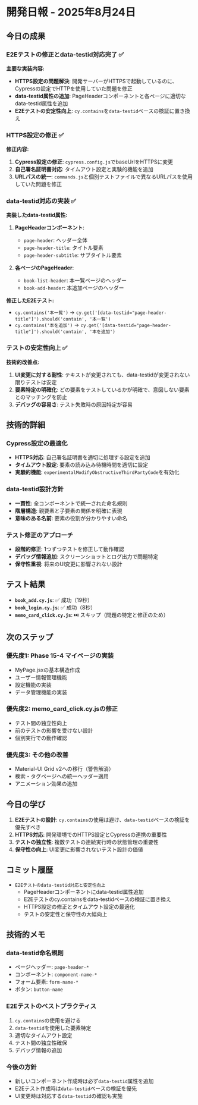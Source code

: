 # 開発日報 - 2025年8月24日

## 今日の成果

### E2Eテストの修正とdata-testid対応完了 ✅

**主要な実装内容:**
- **HTTPS設定の問題解決**: 開発サーバーがHTTPSで起動しているのに、Cypressの設定でHTTPを使用していた問題を修正
- **data-testid属性の追加**: PageHeaderコンポーネントと各ページに適切なdata-testid属性を追加
- **E2Eテストの安定性向上**: `cy.contains`を`data-testid`ベースの検証に置き換え

### HTTPS設定の修正 ✅

**修正内容:**
1. **Cypress設定の修正**: `cypress.config.js`でbaseUrlをHTTPSに変更
2. **自己署名証明書対応**: タイムアウト設定と実験的機能を追加
3. **URLパスの統一**: `commands.js`と個別テストファイルで異なるURLパスを使用していた問題を修正

### data-testid対応の実装 ✅

**実装したdata-testid属性:**
1. **PageHeaderコンポーネント**:
   - `page-header`: ヘッダー全体
   - `page-header-title`: タイトル要素
   - `page-header-subtitle`: サブタイトル要素

2. **各ページのPageHeader**:
   - `book-list-header`: 本一覧ページのヘッダー
   - `book-add-header`: 本追加ページのヘッダー

**修正したE2Eテスト:**
- `cy.contains('本一覧')` → `cy.get('[data-testid="page-header-title"]').should('contain', '本一覧')`
- `cy.contains('本を追加')` → `cy.get('[data-testid="page-header-title"]').should('contain', '本を追加')`

### テストの安定性向上 ✅

**技術的改善点:**
1. **UI変更に対する耐性**: テキストが変更されても、data-testidが変更されない限りテストは安定
2. **要素特定の明確化**: どの要素をテストしているかが明確で、意図しない要素とのマッチングを防止
3. **デバッグの容易さ**: テスト失敗時の原因特定が容易

## 技術的詳細

### Cypress設定の最適化
- **HTTPS対応**: 自己署名証明書を適切に処理する設定を追加
- **タイムアウト設定**: 要素の読み込み待機時間を適切に設定
- **実験的機能**: `experimentalModifyObstructiveThirdPartyCode`を有効化

### data-testid設計方針
- **一貫性**: 全コンポーネントで統一された命名規則
- **階層構造**: 親要素と子要素の関係を明確に表現
- **意味のある名前**: 要素の役割が分かりやすい命名

### テスト修正のアプローチ
- **段階的修正**: 1つずつテストを修正して動作確認
- **デバッグ情報追加**: スクリーンショットとログ出力で問題特定
- **保守性重視**: 将来のUI変更に影響されない設計

## テスト結果

- **`book_add.cy.js`**: ✅ 成功（19秒）
- **`book_login.cy.js`**: ✅ 成功（8秒）
- **`memo_card_click.cy.js`**: ⏭️ スキップ（問題の特定と修正のため）

## 次のステップ

### 優先度1: Phase 15-4 マイページの実装
- MyPage.jsxの基本構造作成
- ユーザー情報管理機能
- 設定機能の実装
- データ管理機能の実装

### 優先度2: memo_card_click.cy.jsの修正
- テスト間の独立性向上
- 前のテストの影響を受けない設計
- 個別実行での動作確認

### 優先度3: その他の改善
- Material-UI Grid v2への移行（警告解消）
- 検索・タグページへの統一ヘッダー適用
- アニメーション効果の追加

## 今日の学び

1. **E2Eテストの設計**: `cy.contains`の使用は避け、`data-testid`ベースの検証を優先すべき
2. **HTTPS対応**: 開発環境でのHTTPS設定とCypressの連携の重要性
3. **テストの独立性**: 複数テストの連続実行時の状態管理の重要性
4. **保守性の向上**: UI変更に影響されないテスト設計の価値

## コミット履歴

- `E2Eテストのdata-testid対応と安定性向上`
  - PageHeaderコンポーネントにdata-testid属性追加
  - E2Eテストのcy.containsをdata-testidベースの検証に置き換え
  - HTTPS設定の修正とタイムアウト設定の最適化
  - テストの安定性と保守性の大幅向上

## 技術的メモ

### data-testid命名規則
- ページヘッダー: `page-header-*`
- コンポーネント: `component-name-*`
- フォーム要素: `form-name-*`
- ボタン: `button-name`

### E2Eテストのベストプラクティス
1. `cy.contains`の使用を避ける
2. `data-testid`を使用した要素特定
3. 適切なタイムアウト設定
4. テスト間の独立性確保
5. デバッグ情報の追加

### 今後の方針
- 新しいコンポーネント作成時は必ず`data-testid`属性を追加
- E2Eテスト作成時は`data-testid`ベースの検証を優先
- UI変更時は対応する`data-testid`の確認も実施
